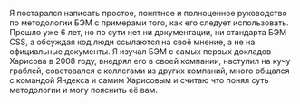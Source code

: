 Я постарался написать простое, понятное и полноценное руководство по методологии БЭМ с примерами того, как его следует использовать. Прошло уже 6 лет, но по сути нет ни документации, ни стандарта БЭМ CSS, а обсуждая код люди ссылаются на своё мнение, а не на официальные документы. Я изучал БЭМ с самых первых докладов Харисова в 2008 году, внедрял его в своей компании, наступил на кучу граблей, советовался с коллегами из других компаний, много общался с командой Яндекса и самим Харисовым и считаю что понял суть методологии и могу пояснить её вам.
